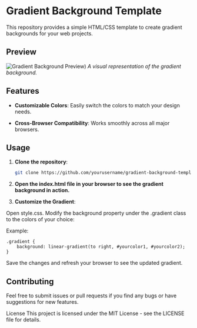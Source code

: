 # Gradient Background Template

This repository provides a simple HTML/CSS template to create gradient backgrounds for your web projects.

## Preview

![Gradient Background Preview](https://paul-henryp.github.io/gradient-background-HTML-CSS/)) 
*A visual representation of the gradient background.*

## Features

- **Customizable Colors**: Easily switch the colors to match your design needs.

- **Cross-Browser Compatibility**: Works smoothly across all major browsers.

## Usage

1. **Clone the repository**:
   ```bash
   git clone https://github.com/yourusername/gradient-background-template.git
   ```

2. **Open the index.html file in your browser to see the gradient background in action.**

2. **Customize the Gradient**:

Open style.css.
Modify the background property under the .gradient class to the colors of your choice:

Example:

```
.gradient {
    background: linear-gradient(to right, #yourcolor1, #yourcolor2);
}
```

Save the changes and refresh your browser to see the updated gradient.

## Contributing

Feel free to submit issues or pull requests if you find any bugs or have suggestions for new features.

License
This project is licensed under the MIT License - see the LICENSE file for details.
